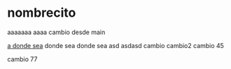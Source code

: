 # nombrecito
aaaaaaa aaaa
cambio desde main

[a donde sea](http://www.as.com)
donde sea
donde sea asd
asdasd
cambio
cambio2
cambio 45

cambio 77